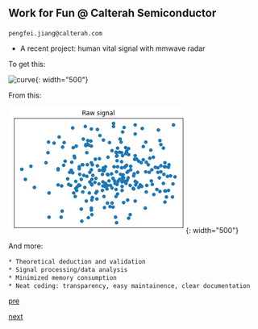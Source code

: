 ## Work for Fun @ Calterah Semiconductor

`pengfei.jiang@calterah.com`

* A recent project: human vital signal with mmwave radar

To get this:

![curve](../img/calterah_vitaldemo.png){: width="500"}

From this:

![curve](../img/calterah_vitalraw.png){: width="500"}

And more:

    * Theoretical deduction and validation
    * Signal processing/data analysis
    * Minimized memory consumption
    * Neat coding: transparency, easy maintainence, clear documentation

[pre](./pg0.md)

[next](./pg2.md)
